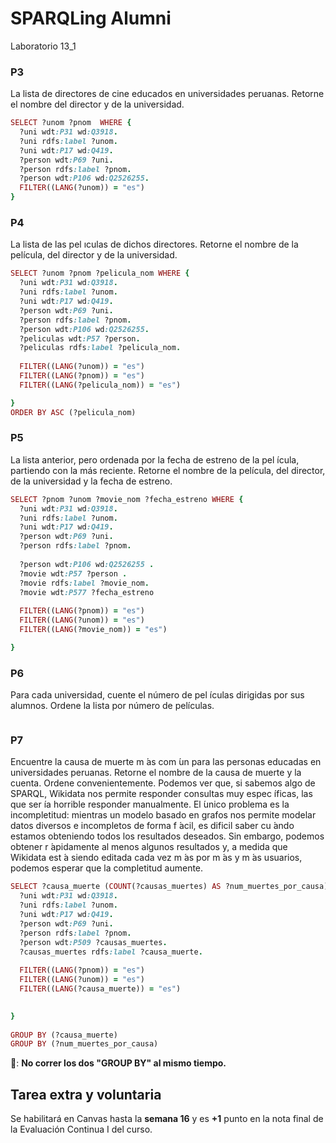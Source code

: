 # SPARQLing Alumni
Laboratorio 13_1

### P3
 La lista de directores de cine educados en universidades peruanas. Retorne el nombre
del director y de la universidad.

```ruby
SELECT ?unom ?pnom  WHERE {
  ?uni wdt:P31 wd:Q3918.
  ?uni rdfs:label ?unom.
  ?uni wdt:P17 wd:Q419.
  ?person wdt:P69 ?uni.
  ?person rdfs:label ?pnom.
  ?person wdt:P106 wd:Q2526255.
  FILTER((LANG(?unom)) = "es")
}
```

### P4
La lista de las pel ıculas de dichos directores. Retorne el nombre de la película, del
director y de la universidad.

```ruby
SELECT ?unom ?pnom ?pelicula_nom WHERE {
  ?uni wdt:P31 wd:Q3918.
  ?uni rdfs:label ?unom.
  ?uni wdt:P17 wd:Q419.
  ?person wdt:P69 ?uni.
  ?person rdfs:label ?pnom.
  ?person wdt:P106 wd:Q2526255.
  ?peliculas wdt:P57 ?person.
  ?peliculas rdfs:label ?pelicula_nom.
  
  FILTER((LANG(?unom)) = "es")
  FILTER((LANG(?pnom)) = "es")
  FILTER((LANG(?pelicula_nom)) = "es")

}
ORDER BY ASC (?pelicula_nom)
```

### P5 
La lista anterior, pero ordenada por la fecha de estreno de la pel ́ıcula, partiendo con la
más reciente. Retorne el nombre de la película, del director, de la universidad y la fecha de
estreno.

```ruby
SELECT ?pnom ?unom ?movie_nom ?fecha_estreno WHERE {
  ?uni wdt:P31 wd:Q3918.
  ?uni rdfs:label ?unom.
  ?uni wdt:P17 wd:Q419.
  ?person wdt:P69 ?uni.
  ?person rdfs:label ?pnom.
  
  ?person wdt:P106 wd:Q2526255 .
  ?movie wdt:P57 ?person .
  ?movie rdfs:label ?movie_nom.
  ?movie wdt:P577 ?fecha_estreno
  
  FILTER((LANG(?pnom)) = "es")
  FILTER((LANG(?unom)) = "es")
  FILTER((LANG(?movie_nom)) = "es")

}
```

### P6
Para cada universidad, cuente el número de pel ́ıculas dirigidas por sus alumnos. Ordene la lista por número de películas.

```ruby

```

### P7
Encuentre la causa de muerte m ́as com ́un para las personas educadas en universidades
peruanas. Retorne el nombre de la causa de muerte y la cuenta. Ordene convenientemente.
Podemos ver que, si sabemos algo de SPARQL, Wikidata nos permite responder consultas
muy espec ́ıficas, las que ser ́ıa horrible responder manualmente. El  ́unico problema es la
incompletitud: mientras un modelo basado en grafos nos permite modelar datos diversos e
incompletos de forma f ́acil, es dificil saber cu ́ando estamos obteniendo todos los resultados
deseados. Sin embargo, podemos obtener r ́apidamente al menos algunos resultados y, a
medida que Wikidata est ́a siendo editada cada vez m ́as por m ́as y m ́as usuarios, podemos
esperar que la completitud aumente.


```ruby
SELECT ?causa_muerte (COUNT(?causas_muertes) AS ?num_muertes_por_causa) WHERE {
  ?uni wdt:P31 wd:Q3918.
  ?uni rdfs:label ?unom.
  ?uni wdt:P17 wd:Q419.
  ?person wdt:P69 ?uni.
  ?person rdfs:label ?pnom.
  ?person wdt:P509 ?causas_muertes.
  ?causas_muertes rdfs:label ?causa_muerte.
  
  FILTER((LANG(?pnom)) = "es")
  FILTER((LANG(?unom)) = "es")
  FILTER((LANG(?causa_muerte)) = "es")
 

}
                      
GROUP BY (?causa_muerte)
GROUP BY (?num_muertes_por_causa)   
```

👀: **No correr los dos "GROUP BY" al mismo tiempo.**

## Tarea extra y voluntaria
Se habilitará en Canvas hasta la **semana 16** y es **+1** punto en la nota final de la Evaluación Continua I del curso.
